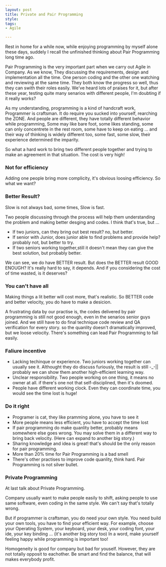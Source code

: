 ```yaml
---
layout: post
title: Private and Pair Programming
style:
tags: 
- Agile

---
```

Rest in home for a while now, while enjoying programming by myself alone these days, suddely I recall the unfinished thinking about Pair Programming long time ago.

Pair Programming is the very important part when we carry out Agile in Company. As we know, They discussing the requirements, design and implementation all the time. One person coding and the other one watching and reviewing at the same time. They both know the progress so well, thus they can swith their roles easily. We've heard lots of praises for it, but after these year, testing quite many senarios with different people, I'm doubting if it really works?

As my understanding, programming is a kind of handcraft work, Programmer is craftsman. It do require you sucked into yourself, rearching the ZONE. And people are different, they have totally different behavior while programming, Some may like bare foot, some likes standing, some can only concentrete in the rest room, some have to keep on eating ... and their way of thinking is widely different too, some fast, some slow, their experience determined the imparity.

So what a hard work to bring two different people together and trying to make an agreement in that situation. The cost is very high! 

### Not for efficiency
Adding one people bring more complicity, it's obvious loosing efficiency. So what we want?

### Better Result?
Slow is not always bad, some times, Slow is fast.

Two people discussing through the process will help them understanding the problem and making better desging and codes. I think that's true, but ...

*  If two juniors, can they bring out best result? no, but better.
*  If senior with Junior, does junior able to find problems and provide help? probably not, but better to try.
*  If two seniors working together,still it doesn't mean they can give the best solution, but probably better.

We can see, we do have BETTER result. But does the BETTER result GOOD ENOUGH? It's really hard to say, it depends. And if you considering the cost of time wasted, is it deserves?

### You can't have all
Making things a lit better will cost more, that's realistic. So BETTER code and better velocity, you do have to make a desicion.

A frustrating data by our practise is, the codes delivered by pair programming is still not good enough, even in the senarios senior guys joined. And we still have to do final technique code review and QA verification for every story. so the quanlity doesn't dramatically improved, but we loose velocity. There's something can lead Pair Programming to fail easily.

### Faliure incentive

* Lacking techinque or experience. Two juniors working together can usually see it. Althought they do discuss furiously, the result is still -_-|| probably we can show them another high-efficient learning way.
* Unclear responsibility. Two people working on one thing, it means no owner at all. if there's one not that self-disciplined, then it's doomed. 
*  People have different working clock. Even they can coordinate time, you would see the time lost is huge!

### Do it right

* Programer is cat, they like pramming alone, you have to see it 
* More people means less efficient, you have to accept the time lost
* If pair programming do make quanlity better, probably means somewhere else goes wrong. You may solve them in a different way to bring back velocity. (Here can expand to another big story.)
* Sharing knowledge and idea is great! that's should be the only reason for pair programming.
* More than 20% time for Pair Programming is a bad smell
* There's other practises to improve code quanlity, think hard. Pair Programming is not silver bullet.

### Private Programming
At last talk about Private Programming.

Company usually want to make people easily to shift, asking people to use same software, even coding in the same style. We can't say that's totally wrong. 

But if programmer is craftsman, you do need your own style. You need build your own tools, you have to find your efficient way. For example, choose your Operating System, your keyboard, your desk, your coding font, your ide, your key binding ... (it's another big story too) In a word, make yourself feeling happy while programming is important too!

Homogeneity is good for company but bad for youself. However, they are not totally opposit to eachother. Be smart and find the balance, that will makes everybody profit.




